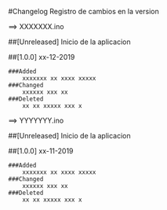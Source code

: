 #Changelog Registro de cambios en la version

==> XXXXXXX.ino

##[Unreleased] Inicio de la aplicacion

##[1.0.0] xx-12-2019

    ###Added
        xxxxxxx xx xxxx xxxxx
    ###Changed
        xxxxxx xxx xx 
    ###Deleted
        xx xx xxxxx xxx x


==> YYYYYYY.ino

##[Unreleased] Inicio de la aplicacion

##[1.0.0] xx-11-2019

    ###Added
        xxxxxxx xx xxxx xxxxx
    ###Changed
        xxxxxx xxx xx 
    ###Deleted
        xx xx xxxxx xxx x
